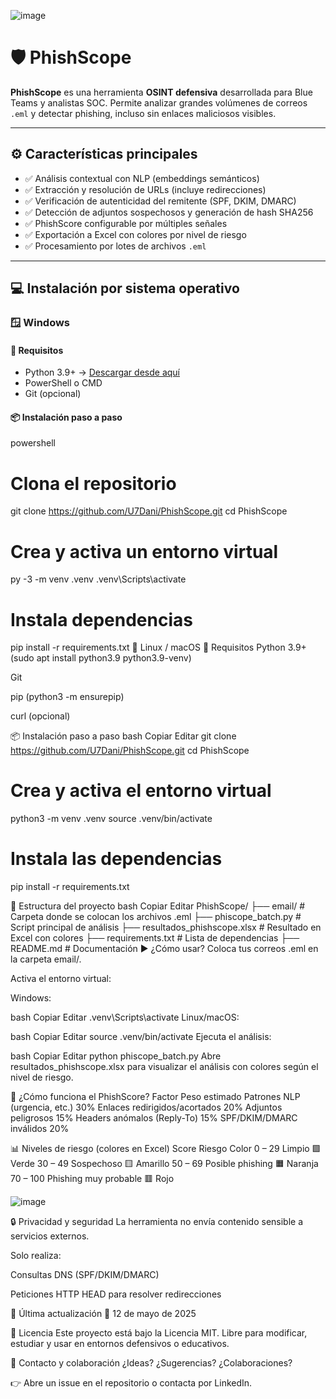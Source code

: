 
![image](https://github.com/user-attachments/assets/a5297153-e9c3-425d-84c5-95bdf72aac8e)



# 🛡️ **PhishScope**

**PhishScope** es una herramienta **OSINT defensiva** desarrollada para Blue Teams y analistas SOC. Permite analizar grandes volúmenes de correos `.eml` y detectar phishing, incluso sin enlaces maliciosos visibles.

---

## ⚙️ Características principales

- ✅ Análisis contextual con NLP (embeddings semánticos)
- ✅ Extracción y resolución de URLs (incluye redirecciones)
- ✅ Verificación de autenticidad del remitente (SPF, DKIM, DMARC)
- ✅ Detección de adjuntos sospechosos y generación de hash SHA256
- ✅ PhishScore configurable por múltiples señales
- ✅ Exportación a Excel con colores por nivel de riesgo
- ✅ Procesamiento por lotes de archivos `.eml`

---

## 💻 Instalación por sistema operativo

### 🪟 Windows

#### 🧱 Requisitos

- Python 3.9+ → [Descargar desde aquí](https://www.python.org/downloads/windows/)
- PowerShell o CMD
- Git (opcional)

#### 📦 Instalación paso a paso

powershell
# Clona el repositorio
git clone https://github.com/U7Dani/PhishScope.git
cd PhishScope

# Crea y activa un entorno virtual
py -3 -m venv .venv
.venv\Scripts\activate

# Instala dependencias
pip install -r requirements.txt
🐧 Linux / macOS
🧱 Requisitos
Python 3.9+ (sudo apt install python3.9 python3.9-venv)

Git

pip (python3 -m ensurepip)

curl (opcional)

📦 Instalación paso a paso
bash
Copiar
Editar
git clone https://github.com/U7Dani/PhishScope.git
cd PhishScope

# Crea y activa el entorno virtual
python3 -m venv .venv
source .venv/bin/activate

# Instala las dependencias
pip install -r requirements.txt

📁 Estructura del proyecto 
bash
Copiar
Editar
PhishScope/
├── email/                        # Carpeta donde se colocan los archivos .eml
├── phiscope_batch.py            # Script principal de análisis
├── resultados_phishscope.xlsx   # Resultado en Excel con colores
├── requirements.txt             # Lista de dependencias
├── README.md                    # Documentación
▶️ ¿Cómo usar?
Coloca tus correos .eml en la carpeta email/.

Activa el entorno virtual:

Windows:

bash
Copiar
Editar
.venv\Scripts\activate
Linux/macOS:

bash
Copiar
Editar
source .venv/bin/activate
Ejecuta el análisis:

bash
Copiar
Editar
python phiscope_batch.py
Abre resultados_phishscope.xlsx para visualizar el análisis con colores según el nivel de riesgo.

🧪 ¿Cómo funciona el PhishScore?
Factor	Peso estimado
Patrones NLP (urgencia, etc.)	30%
Enlaces redirigidos/acortados	20%
Adjuntos peligrosos	15%
Headers anómalos (Reply-To)	15%
SPF/DKIM/DMARC inválidos	20%

📊 Niveles de riesgo (colores en Excel)
Score	Riesgo	Color
0 – 29	Limpio	🟩 Verde
30 – 49	Sospechoso	🟨 Amarillo
50 – 69	Posible phishing	🟧 Naranja
70 – 100	Phishing muy probable	🟥 Rojo

![image](https://github.com/user-attachments/assets/88d71699-013c-4737-97eb-ccac10ea19af)


🔒 Privacidad y seguridad
La herramienta no envía contenido sensible a servicios externos.

Solo realiza:

Consultas DNS (SPF/DKIM/DMARC)

Peticiones HTTP HEAD para resolver redirecciones

📅 Última actualización
📆 12 de mayo de 2025

📄 Licencia
Este proyecto está bajo la Licencia MIT.
Libre para modificar, estudiar y usar en entornos defensivos o educativos.

🙋 Contacto y colaboración
¿Ideas? ¿Sugerencias? ¿Colaboraciones?

👉 Abre un issue en el repositorio o contacta por LinkedIn.
